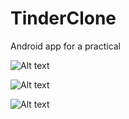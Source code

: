 # TinderClone
Android app for a practical

![Alt text](https://github.com/sajorahasan/TinderClone/blob/master/Screenshot_2020-01-09-16-38-36-214_com.sajorahasan.tinderclone.jpg?raw=true "Home Page")

![Alt text](https://github.com/sajorahasan/TinderClone/blob/master/Screenshot_2020-01-09-16-38-42-977_com.sajorahasan.tinderclone.jpg?raw=true "Favorite Page")

![Alt text](https://github.com/sajorahasan/TinderClone/blob/master/Screenshot_2020-01-09-16-38-51-095_com.sajorahasan.tinderclone.jpg?raw=true "Dialog")
